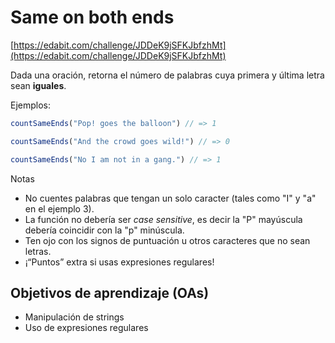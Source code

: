 # Same on both ends

[https://edabit.com/challenge/JDDeK9jSFKJbfzhMt](https://edabit.com/challenge/JDDeK9jSFKJbfzhMt)

Dada una oración, retorna el número de palabras cuya primera y última letra sean **iguales**.

Ejemplos:

```js
countSameEnds("Pop! goes the balloon") // => 1

countSameEnds("And the crowd goes wild!") // => 0

countSameEnds("No I am not in a gang.") // => 1
```

Notas

- No cuentes palabras que tengan un solo caracter (tales como "I" y "a" en el ejemplo 3).
- La función no debería ser _case sensitive_, es decir la "P" mayúscula debería coincidir con la "p" minúscula.
- Ten ojo con los signos de puntuación u otros caracteres que no sean letras.
- ¡“Puntos” extra si usas expresiones regulares!

## Objetivos de aprendizaje (OAs)

- Manipulación de strings
- Uso de expresiones regulares
